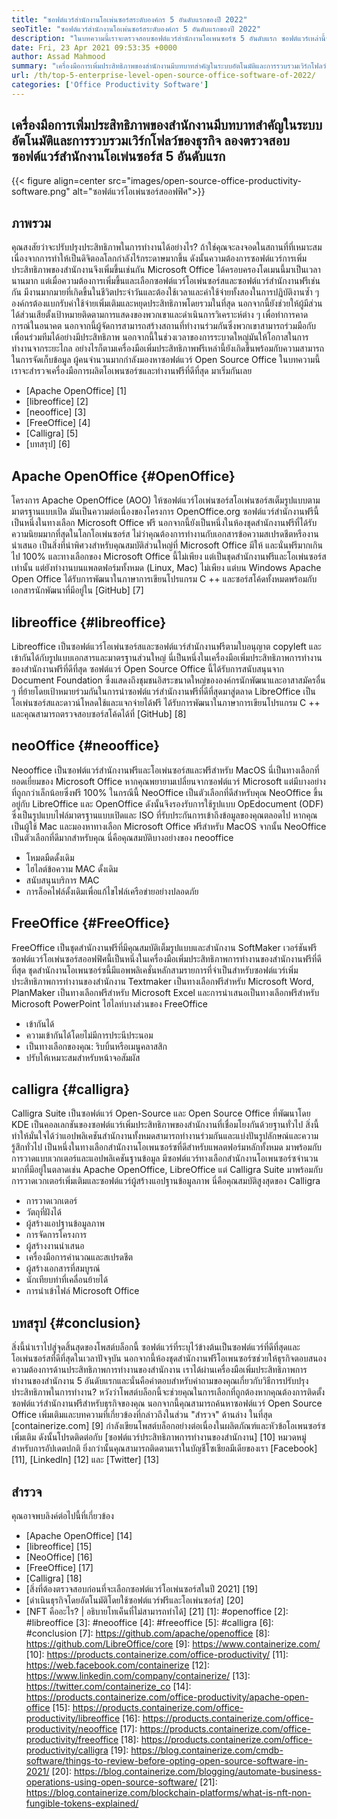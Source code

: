 ```yaml
---
title: "ซอฟต์แวร์สำนักงานโอเพ่นซอร์สระดับองค์กร 5 อันดับแรกของปี 2022" 
seoTitle: "ซอฟต์แวร์สำนักงานโอเพ่นซอร์สระดับองค์กร 5 อันดับแรกของปี 2022" 
description: "ในบทความนี้เราจะตรวจสอบซอฟต์แวร์สำนักงานโอเพนซอร์ซ 5 อันดับแรก ซอฟต์แวร์เหล่านี้รวมถึง Apache OpenOffice, Libreoffice, NeoOffice, FreeOffice และ Calligra" 
date: Fri, 23 Apr 2021 09:53:35 +0000
author: Assad Mahmood
summary: "เครื่องมือการเพิ่มประสิทธิภาพของสำนักงานมีบทบาทสำคัญในระบบอัตโนมัติและการรวบรวมเวิร์กโฟลว์ของธุรกิจ ลองตรวจสอบซอฟต์แวร์สำนักงานโอเพ่นซอร์ส 5 อันดับแรก" 
url: /th/top-5-enterprise-level-open-source-office-software-of-2022/
categories: ['Office Productivity Software']
---
```


## เครื่องมือการเพิ่มประสิทธิภาพของสำนักงานมีบทบาทสำคัญในระบบอัตโนมัติและการรวบรวมเวิร์กโฟลว์ของธุรกิจ ลองตรวจสอบซอฟต์แวร์สำนักงานโอเพ่นซอร์ส 5 อันดับแรก

{{< figure align=center src="images/open-source-office-productivity-software.png" alt="ซอฟต์แวร์โอเพ่นซอร์สออฟฟิศ">}}


## ภาพรวม
คุณสงสัยว่าจะปรับปรุงประสิทธิภาพในการทำงานได้อย่างไร? ถ้าใช่คุณจะลงจอดในสถานที่ที่เหมาะสม เนื่องจากการทำให้เป็นดิจิตอลโลกกำลังไร้กระดาษมากขึ้น ดังนั้นความต้องการซอฟต์แวร์การเพิ่มประสิทธิภาพของสำนักงานจึงเพิ่มขึ้นเช่นกัน Microsoft Office ได้ครอบครองโดเมนนี้มาเป็นเวลานานมาก แต่เมื่อความต้องการเพิ่มขึ้นและเลือกซอฟต์แวร์โอเพ่นซอร์สและซอฟต์แวร์สำนักงานฟรีเช่นกัน มีงานมากมายที่เกิดขึ้นในชีวิตประจำวันและต้องใช้เวลาและค่าใช้จ่ายทั้งสองในการปฏิบัติงานซ้ำ ๆ องค์กรต้องแบกรับค่าใช้จ่ายเพิ่มเติมและหยุดประสิทธิภาพโดยรวมในที่สุด นอกจากนี้ยังช่วยให้ผู้มีส่วนได้ส่วนเสียตั้งเป้าหมายติดตามการแสดงของพวกเขาและดำเนินการวิเคราะห์ต่าง ๆ เพื่อทำการคาดการณ์ในอนาคต
นอกจากนี้ผู้จัดการสามารถสร้างสถานที่ทำงานร่วมกันซึ่งพวกเขาสามารถร่วมมือกับเพื่อนร่วมทีมได้อย่างมีประสิทธิภาพ นอกจากนี้ในช่วงเวลาของการระบาดใหญ่มันให้โอกาสในการทำงานจากระยะไกล อย่างไรก็ตามเครื่องมือเพิ่มประสิทธิภาพฟรีเหล่านี้ยังเกิดขึ้นพร้อมกับความสามารถในการจัดเก็บข้อมูล ผู้คนจำนวนมากกำลังมองหาซอฟต์แวร์ Open Source Office ในบทความนี้เราจะสำรวจเครื่องมือการผลิตโอเพนซอร์ซและทำงานฟรีที่ดีที่สุด มาเริ่มกันเลย
  * [Apache OpenOffice] [1]
  * [libreoffice] [2]
  * [neooffice] [3]
  * [FreeOffice] [4]
  * [Calligra] [5]
  * [บทสรุป] [6]

## Apache OpenOffice {#OpenOffice}
โครงการ Apache OpenOffice (AOO) ให้ซอฟต์แวร์โอเพ่นซอร์สโอเพ่นซอร์สเต็มรูปแบบตามมาตรฐานแบบเปิด มันเป็นความต่อเนื่องของโครงการ OpenOffice.org ซอฟต์แวร์สำนักงานฟรีนี้เป็นหนึ่งในทางเลือก Microsoft Office ฟรี นอกจากนี้ยังเป็นหนึ่งในห้องชุดสำนักงานฟรีที่ได้รับความนิยมมากที่สุดในโลกโอเพ่นซอร์ส ไม่ว่าคุณต้องการทำงานกับเอกสารข้อความสเปรดชีตหรืองานนำเสนอ เป็นสิ่งที่น่าพิศวงสำหรับคุณสมบัติส่วนใหญ่ที่ Microsoft Office มีให้ และนั่นฟรีมากเกินไป 100% และทางเลือกของ Microsoft Office นี้ไม่เพียง แต่เป็นชุดสำนักงานฟรีและโอเพ่นซอร์สเท่านั้น แต่ยังทำงานบนแพลตฟอร์มทั้งหมด (Linux, Mac) ไม่เพียง แต่บน Windows
Apache Open Office ได้รับการพัฒนาในภาษาการเขียนโปรแกรม C ++ และซอร์สโค้ดทั้งหมดพร้อมกับเอกสารนักพัฒนาที่มีอยู่ใน [GitHub] [7]

## libreoffice {#libreoffice}
Libreoffice เป็นซอฟต์แวร์โอเพ่นซอร์สและซอฟต์แวร์สำนักงานฟรีตามใบอนุญาต copyleft และเข้ากันได้กับรูปแบบเอกสารและมาตรฐานส่วนใหญ่ นี่เป็นหนึ่งในเครื่องมือเพิ่มประสิทธิภาพการทำงานของสำนักงานฟรีที่ดีที่สุด
ซอฟต์แวร์ Open Source Office นี้ได้รับการสนับสนุนจาก Document Foundation ซึ่งแสดงถึงชุมชนอิสระขนาดใหญ่ขององค์กรนักพัฒนาและอาสาสมัครอื่น ๆ ที่ย้ายโดยเป้าหมายร่วมกันในการนำซอฟต์แวร์สำนักงานฟรีที่ดีที่สุดมาสู่ตลาด
LibreOffice เป็นโอเพ่นซอร์สและดาวน์โหลดใช้และแจกจ่ายได้ฟรี ได้รับการพัฒนาในภาษาการเขียนโปรแกรม C ++ และคุณสามารถตรวจสอบซอร์สโค้ดได้ที่ [GitHub] [8]

## neoOffice {#neooffice}
Neooffice เป็นซอฟต์แวร์สำนักงานฟรีและโอเพ่นซอร์สและฟรีสำหรับ MacOS นี่เป็นทางเลือกที่ยอดเยี่ยมของ Microsoft Office หากคุณพยายามเปลี่ยนจากซอฟต์แวร์ Microsoft แต่มีบางอย่างที่ถูกกว่าเล็กน้อยซึ่งฟรี 100% ในกรณีนี้ NeoOffice เป็นตัวเลือกที่ดีสำหรับคุณ
NeoOffice ขึ้นอยู่กับ LibreOffice และ OpenOffice ดังนั้นจึงรองรับการใช้รูปแบบ OpEdocument (ODF) ซึ่งเป็นรูปแบบไฟล์มาตรฐานแบบเปิดและ ISO ที่รับประกันการเข้าถึงข้อมูลของคุณตลอดไป หากคุณเป็นผู้ใช้ Mac และมองหาทางเลือก Microsoft Office ฟรีสำหรับ MacOS จากนั้น NeoOffice เป็นตัวเลือกที่ดีมากสำหรับคุณ
นี่คือคุณสมบัติบางอย่างของ neooffice
  * โหมดมืดดั้งเดิม
  * ไฮไลต์ข้อความ MAC ดั้งเดิม
  * สนับสนุนบริการ MAC
  * การล็อคไฟล์ดั้งเดิมเพื่อแก้ไขไฟล์เครือข่ายอย่างปลอดภัย

## FreeOffice {#FreeOffice}
FreeOffice เป็นชุดสำนักงานฟรีที่มีคุณสมบัติเต็มรูปแบบและสำนักงาน SoftMaker เวอร์ชันฟรี ซอฟต์แวร์โอเพ่นซอร์สออฟฟิศนี้เป็นหนึ่งในเครื่องมือเพิ่มประสิทธิภาพการทำงานของสำนักงานฟรีที่ดีที่สุด ชุดสำนักงานโอเพนซอร์ซนี้มีแอพพลิเคชั่นหลักสามรายการที่จำเป็นสำหรับซอฟต์แวร์เพิ่มประสิทธิภาพการทำงานของสำนักงาน
Textmaker เป็นทางเลือกฟรีสำหรับ Microsoft Word, PlanMaker เป็นทางเลือกฟรีสำหรับ Microsoft Excel และการนำเสนอเป็นทางเลือกฟรีสำหรับ Microsoft PowerPoint
ไฮไลท์บางส่วนของ FreeOffice
  * เข้ากันได้
  * ความเข้ากันได้โดยไม่มีการประนีประนอม
  * เป็นทางเลือกของคุณ: ริบบิ้นหรือเมนูคลาสสิก
  * ปรับให้เหมาะสมสำหรับหน้าจอสัมผัส

## calligra {#calligra}
Calligra Suite เป็นซอฟต์แวร์ Open-Source และ Open Source Office ที่พัฒนาโดย KDE เป็นคอลเลกชันของซอฟต์แวร์เพิ่มประสิทธิภาพของสำนักงานที่เชื่อมโยงกันด้วยฐานทั่วไป สิ่งนี้ทำให้มั่นใจได้ว่าแอปพลิเคชันสำนักงานทั้งหมดสามารถทำงานร่วมกันและแบ่งปันรูปลักษณ์และความรู้สึกทั่วไป เป็นหนึ่งในทางเลือกสำนักงานโอเพนซอร์ซที่ดีสำหรับแพลตฟอร์มหลักทั้งหมด มาพร้อมกับการวาดแบบเวกเตอร์และแอปพลิเคชันฐานข้อมูล
มีซอฟต์แวร์ทางเลือกสำนักงานโอเพนซอร์ซจำนวนมากที่มีอยู่ในตลาดเช่น Apache OpenOffice, LibreOffice แต่ Calligra Suite มาพร้อมกับการวาดเวกเตอร์เพิ่มเติมและซอฟต์แวร์ผู้สร้างแอปฐานข้อมูลภาพ
นี่คือคุณสมบัติสูงสุดของ Calligra
  * การวาดเวกเตอร์
  * วัตถุที่ฝังได้
  * ผู้สร้างแอปฐานข้อมูลภาพ
  * การจัดการโครงการ
  * ผู้สร้างงานนำเสนอ
  * เครื่องมือการคำนวณและสเปรดชีต
  * ผู้สร้างเอกสารที่สมบูรณ์
  * นักเทียบท่าที่เคลื่อนย้ายได้
  * การนำเข้าไฟล์ Microsoft Office

## บทสรุป {#conclusion}
สิ่งนี้นำเราไปสู่จุดสิ้นสุดของโพสต์บล็อกนี้ ซอฟต์แวร์ที่ระบุไว้ข้างต้นเป็นซอฟต์แวร์ที่ดีที่สุดและโอเพ่นซอร์สที่ดีที่สุดในเวลาปัจจุบัน นอกจากนี้ห้องชุดสำนักงานฟรีโอเพนซอร์ซช่วยให้ธุรกิจตอบสนองความต้องการด้านประสิทธิภาพการทำงานของสำนักงาน เราได้ผ่านเครื่องมือเพิ่มประสิทธิภาพการทำงานของสำนักงาน 5 อันดับแรกและนั่นคือคำตอบสำหรับคำถามของคุณเกี่ยวกับวิธีการปรับปรุงประสิทธิภาพในการทำงาน? หวังว่าโพสต์บล็อกนี้จะช่วยคุณในการเลือกที่ถูกต้องหากคุณต้องการติดตั้งซอฟต์แวร์สำนักงานฟรีสำหรับธุรกิจของคุณ นอกจากนี้คุณสามารถค้นหาซอฟต์แวร์ Open Source Office เพิ่มเติมและบทความที่เกี่ยวข้องที่กล่าวถึงในส่วน "สำรวจ" ด้านล่าง
ในที่สุด [containerize.com] [9] กำลังเขียนโพสต์บล็อกอย่างต่อเนื่องในผลิตภัณฑ์และหัวข้อโอเพนซอร์ซเพิ่มเติม ดังนั้นโปรดติดต่อกับ [ซอฟต์แวร์ประสิทธิภาพการทำงานของสำนักงาน] [10] หมวดหมู่สำหรับการอัปเดตปกติ ยิ่งกว่านั้นคุณสามารถติดตามเราในบัญชีโซเชียลมีเดียของเรา [Facebook] [11], [LinkedIn] [12] และ [Twitter] [13]

## สำรวจ
คุณอาจพบลิงค์ต่อไปนี้ที่เกี่ยวข้อง
  * [Apache OpenOffice] [14]
  * [libreoffice] [15]
  * [NeoOffice] [16]
  * [FreeOffice] [17]
  * [Calligra] [18]
  * [สิ่งที่ต้องตรวจสอบก่อนที่จะเลือกซอฟต์แวร์โอเพ่นซอร์สในปี 2021] [19]
  * [ดำเนินธุรกิจโดยอัตโนมัติโดยใช้ซอฟต์แวร์ฟรีและโอเพ่นซอร์ส] [20]
  * [NFT คืออะไร? | อธิบายโทเค็นที่ไม่สามารถทำได้] [21]
[1]: #openoffice
[2]: #libreoffice
[3]: #neooffice
[4]: #freeoffice
[5]: #calligra
[6]: #conclusion
[7]: https://github.com/apache/openoffice
[8]: https://github.com/LibreOffice/core
[9]: https://www.containerize.com/
[10]: https://products.containerize.com/office-productivity/
[11]: https://web.facebook.com/containerize
[12]: https://www.linkedin.com/company/containerize/
[13]: https://twitter.com/containerize_co
[14]: https://products.containerize.com/office-productivity/apache-open-office
[15]: https://products.containerize.com/office-productivity/libreoffice
[16]: https://products.containerize.com/office-productivity/neooffice
[17]: https://products.containerize.com/office-productivity/freeoffice
[18]: https://products.containerize.com/office-productivity/calligra
[19]: https://blog.containerize.com/cmdb-software/things-to-review-before-opting-open-source-software-in-2021/
[20]: https://blog.containerize.com/blogging/automate-business-operations-using-open-source-software/
[21]: https://blog.containerize.com/blockchain-platforms/what-is-nft-non-fungible-tokens-explained/
